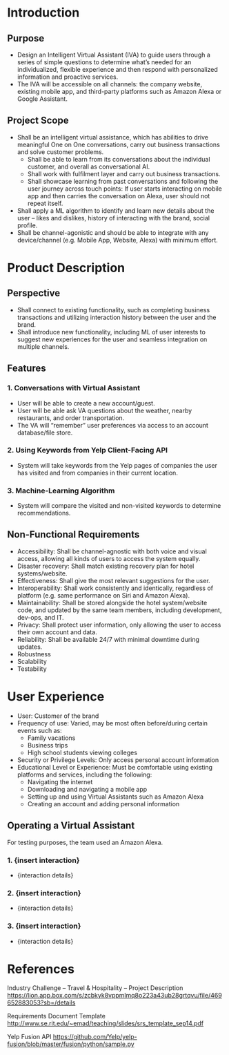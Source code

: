 # Introduction

## Purpose

- Design an Intelligent Virtual Assistant (IVA) to guide users through a series of simple questions to determine what’s needed for an individualized, flexible experience and then respond with personalized information and proactive services. 
- The IVA will be accessible on all channels: the company website, existing mobile app, and third-party platforms such as Amazon Alexa or Google Assistant. 

## Project Scope

- Shall be an intelligent virtual assistance, which has abilities to drive meaningful One on One conversations, carry out business transactions and solve customer problems. 
	- Shall be able to learn from its conversations about the individual customer, and overall as conversational AI. 
	- Shall work with fulfilment layer and carry out business transactions.
	- Shall showcase learning from past conversations and following the user journey across touch points: If user starts interacting on mobile app and then carries the conversation on Alexa, user should not repeat itself.
- Shall apply a ML algorithm to identify and learn new details about the user – likes and dislikes, history of interacting with the brand, social profile. 
- Shall be channel-agonistic and should be able to integrate with any device/channel (e.g. Mobile App, Website, Alexa) with minimum effort.


# Product Description

## Perspective

- Shall connect to existing functionality, such as completing business transactions and utilizing interaction history between the user and the brand. 
- Shall introduce new functionality, including ML of user interests to suggest new experiences for the user and seamless integration on multiple channels.

## Features

### 1. Conversations with Virtual Assistant 

- User will be able to create a new account/guest. 
- User will be able ask VA questions about the weather, nearby restaurants, and order transportation. 
- The VA will “remember” user preferences via access to an account database/file store.

### 2. Using Keywords from Yelp Client-Facing API

- System will take keywords from the Yelp pages of companies the user has visited and from companies in their current location.

### 3. Machine-Learning Algorithm

- System will compare the visited and non-visited keywords to determine recommendations.


## Non-Functional Requirements

- Accessibility: Shall be channel-agnostic with both voice and visual access, allowing all kinds of users to access the system equally. 
- Disaster recovery: Shall match existing recovery plan for hotel systems/website.
- Effectiveness: Shall give the most relevant suggestions for the user.
- Interoperability: Shall work consistently and identically, regardless of platform (e.g. same performance on Siri and Amazon Alexa).
- Maintainability: Shall be stored alongside the hotel system/website code, and updated by the same team members, including development, dev-ops, and IT.
- Privacy: Shall protect user information, only allowing the user to access their own account and data.
- Reliability: Shall be available 24/7 with minimal downtime during updates.
- Robustness 
- Scalability 
- Testability


# User Experience

- User: Customer of the brand 
- Frequency of use: Varied, may be most often before/during certain events such as:
	- Family vacations
	- Business trips
	- High school students viewing colleges
- Security or Privilege Levels: Only access personal account information 
- Educational Level or Experience: Must be comfortable using existing platforms and services, including the following: 
	- Navigating the internet
	- Downloading and navigating a mobile app
	- Setting up and using Virtual Assistants such as Amazon Alexa
	- Creating an account and adding personal information

## Operating a Virtual Assistant 
For testing purposes, the team used an Amazon Alexa.

### 1. {insert interaction}
- {interaction details}

### 2. {insert interaction}
- {interaction details}

### 3. {insert interaction}
- {interaction details}


# References

Industry Challenge – Travel & Hospitality – Project Description https://lion.app.box.com/s/zcbkyk8vppmlmq8o223a43ub28grtqvu/file/469652883053?sb=/details 

Requirements Document Template http://www.se.rit.edu/~emad/teaching/slides/srs_template_sep14.pdf

Yelp Fusion API https://github.com/Yelp/yelp-fusion/blob/master/fusion/python/sample.py
